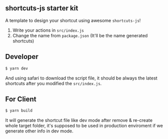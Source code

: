 ## shortcuts-js starter kit

A template to design your shortcut using awesome `shortcuts-js`!

1. Write your actions in `src/index.js`
2. Change the name from `package.json` (It'll be the name generated shortcuts) 


## Developer

```sh
$ yarn dev
```
And using safari to download the script file, it should be always the latest shortcuts after you modified the `src/index.js`.

## For Client

```sh
$ yarn build
```
It will generate the shortcut file like dev mode after remove & re-create whole target folder, it's supposed to be used in production enviroment if we generate other info in dev mode.
